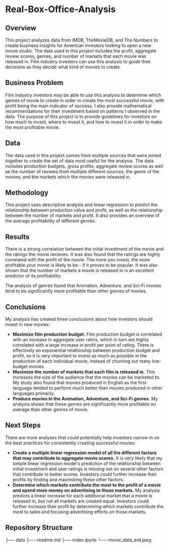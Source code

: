 # Real-Box-Office-Analysis
## Overview
This project analyzes data from IMDB, TheMovieDB, and The Numbers to create business insights for American investors looking to open a new movie studio. The data used in this project includes the profit, aggregate review scores, genres, and number of markets that each movie was released in. Film industry investors can use this analysis to guide their decisions as they decide what kind of movies to create.
## Business Problem
Film industry investors may be able to use this analysis to determine which genres of movie to create in order to create the most successful movie, with profit being the main indicator of success. I also provide mathematical recommendations for their investment based on patterns I observed in the data. The purpose of this project is to provide guidelines for investors on how much to invest, where to invest it, and how to invest it in order to make the most profitable movie.
## Data
The data used in this project comes from multiple sources that were joined together to create the set of data most useful for the analysis. The data includes production budgets, gross profits, aggregate review scores as well as the number of reviews from multiple different sources, the genre of the movies, and the markets which the movies were released in.
## Methodology 
This project uses descriptive analysis and linear regression to predict the relationship between production value and profit, as well as the relationship between the number of markets and profit. It also provides an overview of the average profitability of different genres.
## Results
There is a strong correlation between the initial investment of the movie and the ratings the movie recieves. It was also found that the ratings are highly correlated with the profit of the movie. The more you invest, the more profitable your movie is likely to be - if it proves to be popular. It was also shown that the number of markets a movie is released in is an excellent predictor of its profitability.

The analysis of genres found that Animation, Adventure, and Sci-Fi movies tend to be significantly more profitable than other genres of movies. 
## Conclusions
My analysis has created three conclusions about how investors should invest in new movies:
- **Maximize film production budget.** Film production budget is correlated with an increase in aggregate user ratins, which in turn are highly correlated with a large increase in profit per point of rating. There is effectively an exponential relationship between production budget and profit, so it is very important to invest as much as possible in the production of each individual movie, instead of churning out many low-budget movies. 
- **Maximize the number of markets that each film is released in.** This increases the size of the audience that the movies can be marketed to. My study also found that movies produced in English as the first language tended to perform much better than movies produced in other languages primarily. 
- **Produce movies in the Animation, Adventure, and Sci-Fi genres**. My analysis shows that these genres are significantly more profitable on average than other genres of movie.
## Next Steps
There are more analyses that could potentially help investors narrow in on the best practices for consistently creating successful movies:
- **Create a multiple linear regression model of all the different factors that may contribute to aggregate movie scores.** It is very likely that my simple linear regression model's prediction of the relationship between initial investment and user ratings is missing out on several other factors that contribute to better scores. Investors could further increase their profits by finding and maximizing these other factors.
- **Determine which markets contribute the most to the profit of a movie and spend more money on advertising to those markets.** My analysis predicts a linear increase for each additional market that a movie is released in, but not all markets are created equal. Investors could further increase their profit by determining which markets contribute the most to sales and focusing advertising efforts on those markets.
## Repository Structure
├── data
├── readme.md
├── index.ipynb
└── movie_data_erd.jpeg

